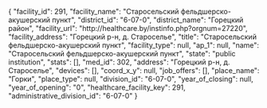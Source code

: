 {
    "facility_id": 291,
    "facility_name": "Старосельский фельдшерско-акушерский пункт",
    "district_id": "6-07-0",
    "district_name": "Горецкий район",
    "facility_url": "http:\/\/healthcare.by\/instinfo.php?orgnum=27220",
    "facility_address": "Горецкий р-н,  д. Староселье",
    "title": "Старосельский фельдшерско-акушерский пункт",
    "facility_type": null,
    "ap_1": null,
    "name": "Старосельский фельдшерско-акушерский пункт",
    "state": "public institution",
    "stats": [],
    "med_id": 302,
    "address": "Горецкий р-н,  д. Староселье",
    "devices": [],
    "coord_x_y": null,
    "job_offers": [],
    "place_name": "Горки",
    "place_type": null,
    "division_id": "6-07-0",
    "year_of_closing": null,
    "year_of_opening": "0",
    "healthcare_facility_key": 291,
    "administrative_division_id": "6-07-0"
}